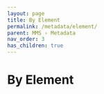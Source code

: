```yaml
---
layout: page
title: By Element
permalink: /metadata/element/
parent: MMS › Metadata
nav_order: 3
has_children: true
---
```


# By Element